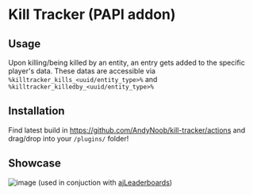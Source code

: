 # Kill Tracker (PAPI addon)
## Usage
Upon killing/being killed by an entity, an entry gets added to the specific player's data. These datas are accessible via `%killtracker_kills_<uuid/entity_type>%` and `%killtracker_killedby_<uuid/entity_type>%`

## Installation
Find latest build in https://github.com/AndyNoob/kill-tracker/actions and drag/drop into your `/plugins/` folder!

## Showcase
![image](https://github.com/user-attachments/assets/bc8e6986-9523-417e-9a4b-f1cbc4505031)
(used in conjuction with [ajLeaderboards](https://www.spigotmc.org/resources/ajleaderboards.85548/))
